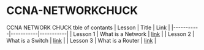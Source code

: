 # CCNA-NETWORKCHUCK
CCNA NETWORK CHUCK tble of contants
| Lesson | Title | Link |
|-----------|-----------|-----------|
| Lesson 1 | What is a Network | [link](https://github.com/issawiold/CCNA-NETWORKCHUCK/blob/main/Lesson%201-What%20is%20a%20network.md)  |
| Lesson 2 | What is a Switch | [link](https://github.com/issawiold/CCNA-NETWORKCHUCK/edit/main/Lesson%202-what%20is%20a%20switch.md)  |
| Lesson 3 | What is a Router | [link](https://github.com/issawiold/CCNA-NETWORKCHUCK/blob/main/Lesson%203%20What%20is%20a%20ROUTER%3F.md)  |




